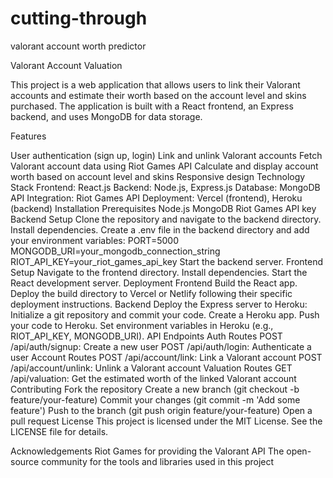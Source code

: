 # cutting-through
valorant account worth predictor

Valorant Account Valuation

This project is a web application that allows users to link their Valorant accounts and estimate their worth based on the account level and skins purchased. The application is built with a React frontend, an Express backend, and uses MongoDB for data storage.



Features

User authentication (sign up, login)
Link and unlink Valorant accounts
Fetch Valorant account data using Riot Games API
Calculate and display account worth based on account level and skins
Responsive design
Technology Stack
Frontend: React.js
Backend: Node.js, Express.js
Database: MongoDB
API Integration: Riot Games API
Deployment: Vercel (frontend), Heroku (backend)
Installation
Prerequisites
Node.js
MongoDB
Riot Games API key
Backend Setup
Clone the repository and navigate to the backend directory.
Install dependencies.
Create a .env file in the backend directory and add your environment variables:
PORT=5000
MONGODB_URI=your_mongodb_connection_string
RIOT_API_KEY=your_riot_games_api_key
Start the backend server.
Frontend Setup
Navigate to the frontend directory.
Install dependencies.
Start the React development server.
Deployment
Frontend
Build the React app.
Deploy the build directory to Vercel or Netlify following their specific deployment instructions.
Backend
Deploy the Express server to Heroku:
Initialize a git repository and commit your code.
Create a Heroku app.
Push your code to Heroku.
Set environment variables in Heroku (e.g., RIOT_API_KEY, MONGODB_URI).
API Endpoints
Auth Routes
POST /api/auth/signup: Create a new user
POST /api/auth/login: Authenticate a user
Account Routes
POST /api/account/link: Link a Valorant account
POST /api/account/unlink: Unlink a Valorant account
Valuation Routes
GET /api/valuation: Get the estimated worth of the linked Valorant account
Contributing
Fork the repository
Create a new branch (git checkout -b feature/your-feature)
Commit your changes (git commit -m 'Add some feature')
Push to the branch (git push origin feature/your-feature)
Open a pull request
License
This project is licensed under the MIT License. See the LICENSE file for details.

Acknowledgements
Riot Games for providing the Valorant API
The open-source community for the tools and libraries used in this project
